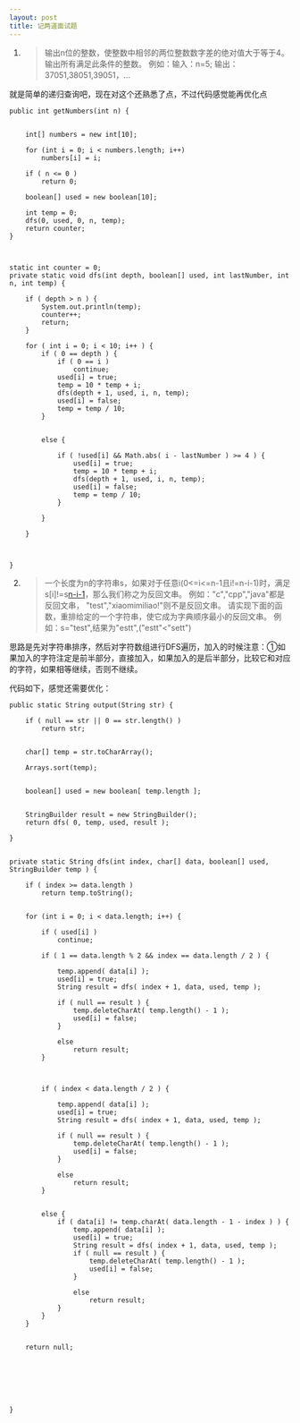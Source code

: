```yaml
---
layout: post
title: 记两道面试题
---
```





1. > 输出n位的整数，使整数中相邻的两位整数数字差的绝对值大于等于4。输出所有满足此条件的整数。
例如：输入：n=5; 输出：37051,38051,39051，…

就是简单的递归查询吧，现在对这个还熟悉了点，不过代码感觉能再优化点


	public int getNumbers(int n) {
		
		
		int[] numbers = new int[10];
		
		for (int i = 0; i < numbers.length; i++)
			numbers[i] = i;
		
		if ( n <= 0 )
			return 0;
		
		boolean[] used = new boolean[10];
		
		int temp = 0;
		dfs(0, used, 0, n, temp);
		return counter;
	}
	
	
	
	static int counter = 0;
	private static void dfs(int depth, boolean[] used, int lastNumber, int n, int temp) {
		
		if ( depth > n ) {
			System.out.println(temp);
			counter++;
			return;
		}
		
		for ( int i = 0; i < 10; i++ ) {
			if ( 0 == depth ) {
				if ( 0 == i )
					continue;
				used[i] = true;
				temp = 10 * temp + i;
				dfs(depth + 1, used, i, n, temp);
				used[i] = false;
				temp = temp / 10;
			}
			
			
			else {
				
				if ( !used[i] && Math.abs( i - lastNumber ) >= 4 ) {
					used[i] = true;
					temp = 10 * temp + i;
					dfs(depth + 1, used, i, n, temp);
					used[i] = false;
					temp = temp / 10;
				}
				
			}
			
		}
		
		
		
	}



2. > 一个长度为n的字符串s，如果对于任意i(0<=i<=n-1且i!=n-i-1)时，满足s[i]!=s[n-i-1](下标从0开始)，那么我们称之为反回文串。
例如："c","cpp","java"都是反回文串，
          "test","xiaomimiliao!"则不是反回文串。
请实现下面的函数，重排给定的一个字符串，使它成为字典顺序最小的反回文串。
例如：s="test",结果为"estt",("estt"<"sett")


思路是先对字符串排序，然后对字符数组进行DFS遍历，加入的时候注意：①如果加入的字符注定是前半部分，直接加入，如果加入的是后半部分，比较它和对应的字符，如果相等继续，否则不继续。

代码如下，感觉还需要优化：

	public static String output(String str) {
		
		if ( null == str || 0 == str.length() )
			return str;
		
		
		char[] temp = str.toCharArray();
		
		Arrays.sort(temp);
		
		
		boolean[] used = new boolean[ temp.length ];
		
		
		StringBuilder result = new StringBuilder();
		return dfs( 0, temp, used, result );
		
	}
	
	
	private static String dfs(int index, char[] data, boolean[] used, StringBuilder temp ) {
		
		if ( index >= data.length ) 
			return temp.toString();
		
		
		for (int i = 0; i < data.length; i++) {
			
			if ( used[i] )
				continue;
			
			if ( 1 == data.length % 2 && index == data.length / 2 ) {
				
				temp.append( data[i] );
				used[i] = true;
				String result = dfs( index + 1, data, used, temp );
				
				if ( null == result ) {
					temp.deleteCharAt( temp.length() - 1 );
					used[i] = false;
				}
				
				else 
					return result;
			}
				
			
			
			if ( index < data.length / 2 ) {
				
				temp.append( data[i] );
				used[i] = true;
				String result = dfs( index + 1, data, used, temp );
				
				if ( null == result ) {
					temp.deleteCharAt( temp.length() - 1 );
					used[i] = false;
				}
				
				else
					return result;
			}
			
			
			else {
				if ( data[i] != temp.charAt( data.length - 1 - index ) ) {
					temp.append( data[i] );
					used[i] = true;
					String result = dfs( index + 1, data, used, temp );
					if ( null == result ) {
						temp.deleteCharAt( temp.length() - 1 );
						used[i] = false;
					}
					
					else
						return result;
				}
			}
		}
		
		
		return null;
		
		
		
		
		
		
		
	}